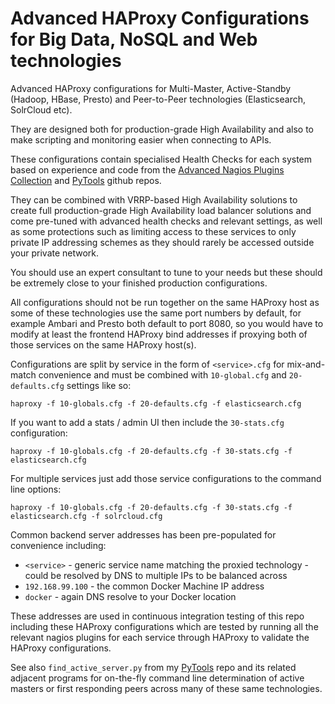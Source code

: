 Advanced HAProxy Configurations for Big Data, NoSQL and Web technologies
===============================

Advanced HAProxy configurations for Multi-Master, Active-Standby (Hadoop, HBase, Presto) and Peer-to-Peer technologies (Elasticsearch, SolrCloud etc).

They are designed both for production-grade High Availability and also to make scripting and monitoring easier when connecting to APIs.

These configurations contain specialised Health Checks for each system based on experience and code from the [Advanced Nagios Plugins Collection](https://github.com/harisekhon/nagios-plugins#advanced-nagios-plugins-collection) and [PyTools](https://github.com/harisekhon/pytools) github repos.

They can be combined with VRRP-based High Availability solutions to create full production-grade High Availability load balancer solutions and come pre-tuned with advanced health checks and relevant settings, as well as some protections such as limiting access to these services to only private IP addressing schemes as they should rarely be accessed outside your private network.

You should use an expert consultant to tune to your needs but these should be extremely close to your finished production configurations.

All configurations should not be run together on the same HAProxy host as some of these technologies use the same port numbers by default, for example Ambari and Presto both default to port 8080, so you would have to modify at least the frontend HAProxy bind addresses if proxying both of those services on the same HAProxy host(s).

Configurations are split by service in the form of ```<service>.cfg``` for mix-and-match convenience and must be combined with ```10-global.cfg``` and ```20-defaults.cfg``` settings like so:

```
haproxy -f 10-globals.cfg -f 20-defaults.cfg -f elasticsearch.cfg
```

If you want to add a stats / admin UI then include the ```30-stats.cfg``` configuration:
```
haproxy -f 10-globals.cfg -f 20-defaults.cfg -f 30-stats.cfg -f elasticsearch.cfg
```

For multiple services just add those service configurations to the command line options:
```
haproxy -f 10-globals.cfg -f 20-defaults.cfg -f 30-stats.cfg -f elasticsearch.cfg -f solrcloud.cfg
```

Common backend server addresses has been pre-populated for convenience including:

- ```<service>``` - generic service name matching the proxied technology - could be resolved by DNS to multiple IPs to be balanced across
- ```192.168.99.100``` - the common Docker Machine IP address
- ```docker``` - again DNS resolve to your Docker location

These addresses are used in continuous integration testing of this repo including these HAProxy configurations which are tested by running all the relevant nagios plugins for each service through HAProxy to validate the HAProxy configurations.

See also ```find_active_server.py``` from my [PyTools](https://github.com/harisekhon/pytools) repo and its related adjacent programs for on-the-fly command line determination of active masters or first responding peers across many of these same technologies.
